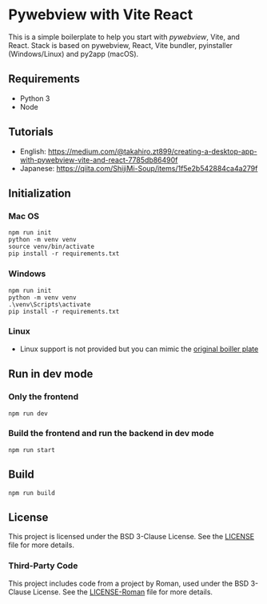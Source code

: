 # Pywebview with Vite React

This is a  simple boilerplate to help you start with _pywebview_, Vite, and React.
Stack is based on pywebview, React, Vite bundler, pyinstaller (Windows/Linux) and py2app (macOS).

## Requirements
- Python 3
- Node

## Tutorials

- English: https://medium.com/@takahiro.zt899/creating-a-desktop-app-with-pywebview-vite-and-react-7785db86490f
- Japanese: https://qiita.com/ShijiMi-Soup/items/1f5e2b542884ca4a279f

## Initialization

### Mac OS

```shell
npm run init
python -m venv venv
source venv/bin/activate
pip install -r requirements.txt
```

### Windows

```shell
npm run init
python -m venv venv
.\venv\Scripts\activate
pip install -r requirements.txt
```

### Linux

- Linux support is not provided but you can mimic the [original boiller plate](https://github.com/r0x0r/pywebview-react-boilerplate)

## Run in dev mode

### Only the frontend

```shell
npm run dev
```

### Build the frontend and run the backend in dev mode

```shell
npm run start
```

## Build

```shell
npm run build
```

## License

This project is licensed under the BSD 3-Clause License. See the [LICENSE](./LICENSE) file for more details.

### Third-Party Code

This project includes code from a project by Roman, used under the BSD 3-Clause License. See the [LICENSE-Roman](./LICENSE-Roman) file for more details.
